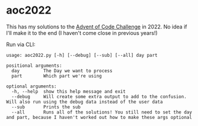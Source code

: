 # aoc2022

This has my solutions to the [Advent of Code Challenge](https://adventofcode.com/) in 2022.  No idea if I'll make it to the end (I haven't come close in previous years!)

Run via CLI:

```
usage: aoc2022.py [-h] [--debug] [--sub] [--all] day part

positional arguments:
  day         The Day we want to process
  part        Which part we're using

optional arguments:
  -h, --help  show this help message and exit
  --debug     Will create some extra output to add to the confusion. Will also run using the debug data instead of the user data
  --sub       Prints the sub
  --all       Runs all of the solutions! You still need to set the day and part, because I haven't worked out how to make these args optional
```
